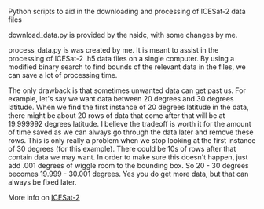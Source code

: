 Python scripts to aid in the downloading and processing of ICESat-2 data files

download_data.py is provided by the nsidc, with some changes by me.

process_data.py is was created by me. It is meant to assist in the processing of ICESat-2 .h5 data files on a single computer. By using a modified binary search to find bounds of the relevant data in the files, we can save a lot of processing time. 

The only drawback is that sometimes unwanted data can get past us. For example, let's say we want data between 20 degrees and 30 degrees latitude. When we find the first instance of 20 degrees latitude in the data, there might be about 20 rows of data that come after that will be at 19.999992 degrees latitude. I believe the tradeoff is worth it for the amount of time saved as we can always go through the data later and remove these rows. This is only really a problem when we stop looking at the first instance of 30 degrees (for this example). There could be 10s of rows after that contain data we may want. In order to make sure this doesn't happen, just add .001 degrees of wiggle room to the bounding box. So 20 - 30 degrees becomes 19.999 - 30.001 degrees. Yes you do get more data, but that can always be fixed later.

More info on [ICESat-2](https://nsidc.org/data/ATL03/versions/2)

